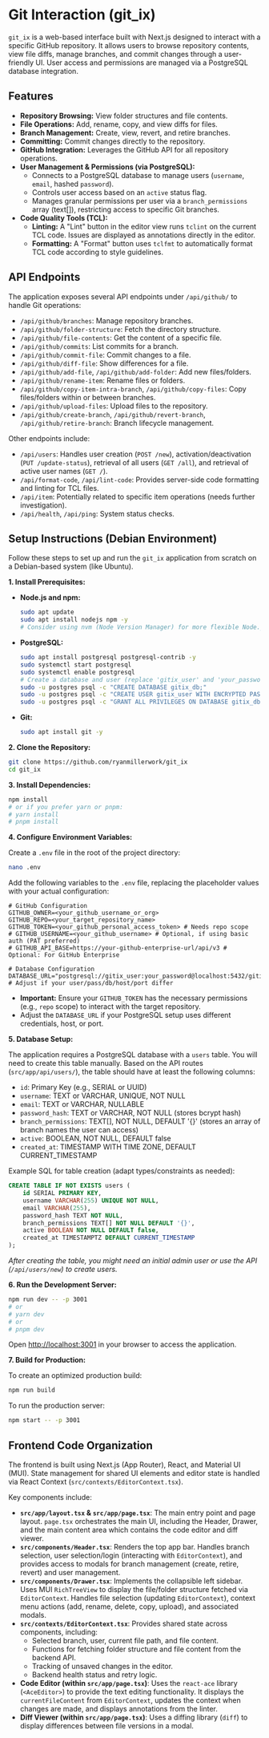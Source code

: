 # Git Interaction (git_ix)

`git_ix` is a web-based interface built with Next.js designed to interact with a specific GitHub repository. It allows users to browse repository contents, view file diffs, manage branches, and commit changes through a user-friendly UI. User access and permissions are managed via a PostgreSQL database integration.

## Features

*   **Repository Browsing:** View folder structures and file contents.
*   **File Operations:** Add, rename, copy, and view diffs for files.
*   **Branch Management:** Create, view, revert, and retire branches.
*   **Committing:** Commit changes directly to the repository.
*   **GitHub Integration:** Leverages the GitHub API for all repository operations.
*   **User Management & Permissions (via PostgreSQL):** 
    *   Connects to a PostgreSQL database to manage users (`username`, `email`, hashed `password`).
    *   Controls user access based on an `active` status flag.
    *   Manages granular permissions per user via a `branch_permissions` array (text[]), restricting access to specific Git branches.
*   **Code Quality Tools (TCL):**
    *   **Linting:** A "Lint" button in the editor view runs `tclint` on the current TCL code. Issues are displayed as annotations directly in the editor.
    *   **Formatting:** A "Format" button uses `tclfmt` to automatically format TCL code according to style guidelines.

## API Endpoints

The application exposes several API endpoints under `/api/github/` to handle Git operations:

*   `/api/github/branches`: Manage repository branches.
*   `/api/github/folder-structure`: Fetch the directory structure.
*   `/api/github/file-contents`: Get the content of a specific file.
*   `/api/github/commits`: List commits for a branch.
*   `/api/github/commit-file`: Commit changes to a file.
*   `/api/github/diff-file`: Show differences for a file.
*   `/api/github/add-file`, `/api/github/add-folder`: Add new files/folders.
*   `/api/github/rename-item`: Rename files or folders.
*   `/api/github/copy-item-intra-branch`, `/api/github/copy-files`: Copy files/folders within or between branches.
*   `/api/github/upload-files`: Upload files to the repository.
*   `/api/github/create-branch`, `/api/github/revert-branch`, `/api/github/retire-branch`: Branch lifecycle management.

Other endpoints include:
*   `/api/users`: Handles user creation (`POST /new`), activation/deactivation (`PUT /update-status`), retrieval of all users (`GET /all`), and retrieval of active user names (`GET /`).
*   `/api/format-code`, `/api/lint-code`: Provides server-side code formatting and linting for TCL files.
*   `/api/item`: Potentially related to specific item operations (needs further investigation).
*   `/api/health`, `/api/ping`: System status checks.

## Setup Instructions (Debian Environment)

Follow these steps to set up and run the `git_ix` application from scratch on a Debian-based system (like Ubuntu).

**1. Install Prerequisites:**

*   **Node.js and npm:**
    ```bash
    sudo apt update
    sudo apt install nodejs npm -y
    # Consider using nvm (Node Version Manager) for more flexible Node.js version management
    ```
*   **PostgreSQL:**
    ```bash
    sudo apt install postgresql postgresql-contrib -y
    sudo systemctl start postgresql
    sudo systemctl enable postgresql
    # Create a database and user (replace 'gitix_user' and 'your_password'/'gitix_db')
    sudo -u postgres psql -c "CREATE DATABASE gitix_db;"
    sudo -u postgres psql -c "CREATE USER gitix_user WITH ENCRYPTED PASSWORD 'your_password';"
    sudo -u postgres psql -c "GRANT ALL PRIVILEGES ON DATABASE gitix_db TO gitix_user;"
    ```
*   **Git:**
    ```bash
    sudo apt install git -y
    ```

**2. Clone the Repository:**

```bash
git clone https://github.com/ryanmillerwork/git_ix
cd git_ix
```

**3. Install Dependencies:**

```bash
npm install
# or if you prefer yarn or pnpm:
# yarn install
# pnpm install
```

**4. Configure Environment Variables:**

Create a `.env` file in the root of the project directory:

```bash
nano .env
```

Add the following variables to the `.env` file, replacing the placeholder values with your actual configuration:

```env
# GitHub Configuration
GITHUB_OWNER=<your_github_username_or_org>
GITHUB_REPO=<your_target_repository_name>
GITHUB_TOKEN=<your_github_personal_access_token> # Needs repo scope
# GITHUB_USERNAME=<your_github_username> # Optional, if using basic auth (PAT preferred)
# GITHUB_API_BASE=https://your-github-enterprise-url/api/v3 # Optional: For GitHub Enterprise

# Database Configuration
DATABASE_URL="postgresql://gitix_user:your_password@localhost:5432/gitix_db" # Adjust if your user/pass/db/host/port differ
```

*   **Important:** Ensure your `GITHUB_TOKEN` has the necessary permissions (e.g., `repo` scope) to interact with the target repository.
*   Adjust the `DATABASE_URL` if your PostgreSQL setup uses different credentials, host, or port.

**5. Database Setup:**

The application requires a PostgreSQL database with a `users` table. You will need to create this table manually. Based on the API routes (`src/app/api/users/`), the table should have at least the following columns:

*   `id`: Primary Key (e.g., SERIAL or UUID)
*   `username`: TEXT or VARCHAR, UNIQUE, NOT NULL
*   `email`: TEXT or VARCHAR, NULLABLE
*   `password_hash`: TEXT or VARCHAR, NOT NULL (stores bcrypt hash)
*   `branch_permissions`: TEXT[], NOT NULL, DEFAULT '{}' (stores an array of branch names the user can access)
*   `active`: BOOLEAN, NOT NULL, DEFAULT false
*   `created_at`: TIMESTAMP WITH TIME ZONE, DEFAULT CURRENT_TIMESTAMP

Example SQL for table creation (adapt types/constraints as needed):
```sql
CREATE TABLE IF NOT EXISTS users (
    id SERIAL PRIMARY KEY,
    username VARCHAR(255) UNIQUE NOT NULL,
    email VARCHAR(255),
    password_hash TEXT NOT NULL,
    branch_permissions TEXT[] NOT NULL DEFAULT '{}',
    active BOOLEAN NOT NULL DEFAULT false,
    created_at TIMESTAMPTZ DEFAULT CURRENT_TIMESTAMP
);
```

*After creating the table, you might need an initial admin user or use the API (`/api/users/new`) to create users.*

**6. Run the Development Server:**

```bash
npm run dev -- -p 3001
# or
# yarn dev
# or
# pnpm dev
```

Open [http://localhost:3001](http://localhost:3001) in your browser to access the application.

**7. Build for Production:**

To create an optimized production build:

```bash
npm run build
```

To run the production server:

```bash
npm start -- -p 3001
```

## Frontend Code Organization

The frontend is built using Next.js (App Router), React, and Material UI (MUI). State management for shared UI elements and editor state is handled via React Context (`src/contexts/EditorContext.tsx`).

Key components include:

*   **`src/app/layout.tsx` & `src/app/page.tsx`**: The main entry point and page layout. `page.tsx` orchestrates the main UI, including the Header, Drawer, and the main content area which contains the code editor and diff viewer.
*   **`src/components/Header.tsx`**: Renders the top app bar. Handles branch selection, user selection/login (interacting with `EditorContext`), and provides access to modals for branch management (create, retire, revert) and user management.
*   **`src/components/Drawer.tsx`**: Implements the collapsible left sidebar. Uses MUI `RichTreeView` to display the file/folder structure fetched via `EditorContext`. Handles file selection (updating `EditorContext`), context menu actions (add, rename, delete, copy, upload), and associated modals.
*   **`src/contexts/EditorContext.tsx`**: Provides shared state across components, including:
    *   Selected branch, user, current file path, and file content.
    *   Functions for fetching folder structure and file content from the backend API.
    *   Tracking of unsaved changes in the editor.
    *   Backend health status and retry logic.
*   **Code Editor (within `src/app/page.tsx`)**: Uses the `react-ace` library (`<AceEditor>`) to provide the text editing functionality. It displays the `currentFileContent` from `EditorContext`, updates the context when changes are made, and displays annotations from the linter.
*   **Diff Viewer (within `src/app/page.tsx`)**: Uses a diffing library (`diff`) to display differences between file versions in a modal.
